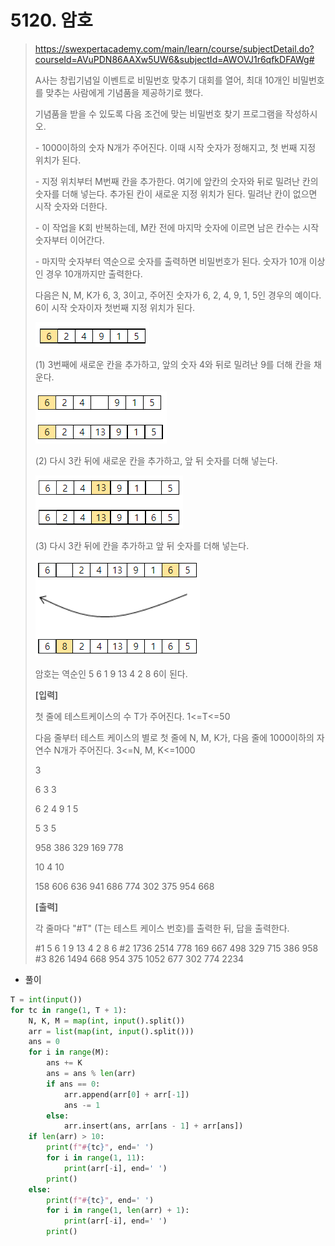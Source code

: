 # 5120. 암호

> https://swexpertacademy.com/main/learn/course/subjectDetail.do?courseId=AVuPDN86AAXw5UW6&subjectId=AWOVJ1r6qfkDFAWg#
>
> A사는 창립기념일 이벤트로 비밀번호 맞추기 대회를 열어, 최대 10개인 비밀번호를 맞추는 사람에게 기념품을 제공하기로 했다.
>
> 기념품을 받을 수 있도록 다음 조건에 맞는 비밀번호 찾기 프로그램을 작성하시오.
>  
>
> \- 1000이하의 숫자 N개가 주어진다. 이때 시작 숫자가 정해지고, 첫 번째 지정 위치가 된다.
>
> \- 지정 위치부터 M번째 칸을 추가한다. 여기에 앞칸의 숫자와 뒤로 밀려난 칸의 숫자를 더해 넣는다. 추가된 칸이 새로운 지정 위치가 된다. 밀려난 칸이 없으면 시작 숫자와 더한다.
>
> \- 이 작업을 K회 반복하는데, M칸 전에 마지막 숫자에 이르면 남은 칸수는 시작 숫자부터 이어간다.
>
> \- 마지막 숫자부터 역순으로 숫자를 출력하면 비밀번호가 된다. 숫자가 10개 이상인 경우 10개까지만 출력한다.
>
> 
>
> 다음은 N, M, K가 6, 3, 3이고, 주어진 숫자가 6, 2, 4, 9, 1, 5인 경우의 예이다. 6이 시작 숫자이자 첫번째 지정 위치가 된다.
>
> ![image-20210824233732352](05120-암호.assets/image-20210824233732352.png)
>
> (1) 3번째에 새로운 칸을 추가하고, 앞의 숫자 4와 뒤로 밀려난 9를 더해 칸을 채운다.
>
> ![image-20210824233744774](05120-암호.assets/image-20210824233744774.png)
>
> (2) 다시 3칸 뒤에 새로운 칸을 추가하고, 앞 뒤 숫자를 더해 넣는다.
>
> ![image-20210824233755643](05120-암호.assets/image-20210824233755643.png)
>
> (3) 다시 3칸 뒤에 칸을 추가하고 앞 뒤 숫자를 더해 넣는다.
>
> ![image-20210824233818210](05120-암호.assets/image-20210824233818210.png)
>
> 암호는 역순인 5 6 1 9 13 4 2 8 6이 된다.
>
> 
> **[입력]**
>
> 첫 줄에 테스트케이스의 수 T가 주어진다. 1<=T<=50
>
> 다음 줄부터 테스트 케이스의 별로 첫 줄에 N, M, K가, 다음 줄에 1000이하의 자연수 N개가 주어진다. 3<=N, M, K<=1000
>
> 3 
>
> 6 3 3 
>
> 6 2 4 9 1 5 
>
> 5 3 5 
>
> 958 386 329 169 778 
>
> 10 4 10 
>
> 158 606 636 941 686 774 302 375 954 668
>
> **[출력]**
>
> 각 줄마다 "#T" (T는 테스트 케이스 번호)를 출력한 뒤, 답을 출력한다.
>
> \#1 5 6 1 9 13 4 2 8 6
> \#2 1736 2514 778 169 667 498 329 715 386 958
> \#3 826 1494 668 954 375 1052 677 302 774 2234

- 풀이

```python
T = int(input())
for tc in range(1, T + 1):
    N, K, M = map(int, input().split())
    arr = list(map(int, input().split()))
    ans = 0
    for i in range(M):
        ans += K
        ans = ans % len(arr)
        if ans == 0:
            arr.append(arr[0] + arr[-1])
            ans -= 1
        else:
            arr.insert(ans, arr[ans - 1] + arr[ans])
    if len(arr) > 10:
        print(f"#{tc}", end=' ')
        for i in range(1, 11):
            print(arr[-i], end=' ')
        print()
    else:
        print(f"#{tc}", end=' ')
        for i in range(1, len(arr) + 1):
            print(arr[-i], end=' ')
        print()
```

